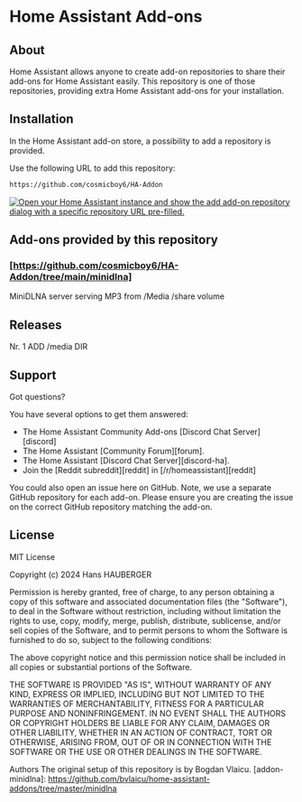 # Home Assistant Add-ons

## About

Home Assistant allows anyone to create add-on repositories to share their
add-ons for Home Assistant easily. This repository is one of those repositories,
providing extra Home Assistant add-ons for your installation.

## Installation

In the Home Assistant add-on store, a possibility to add a repository is provided.

Use the following URL to add this repository:

```txt
https://github.com/cosmicboy6/HA-Addon
```

<a href="https://my.home-assistant.io/redirect/supervisor_add_addon_repository/?repository_url=https%3A%2F%2Fgithub.com%2Fcosmicboy6%2FHA-Addon" target="_blank" rel="noreferrer noopener"><img src="https://my.home-assistant.io/badges/supervisor_add_addon_repository.svg" alt="Open your Home Assistant instance and show the add add-on repository dialog with a specific repository URL pre-filled." /></a>




## Add-ons provided by this repository

### [https://github.com/cosmicboy6/HA-Addon/tree/main/minidlna]
MiniDLNA server serving MP3 from /Media /share volume

## Releases

Nr. 1 ADD /media DIR

## Support

Got questions?

You have several options to get them answered:

- The Home Assistant Community Add-ons [Discord Chat Server][discord]
- The Home Assistant [Community Forum][forum].
- The Home Assistant [Discord Chat Server][discord-ha].
- Join the [Reddit subreddit][reddit] in [/r/homeassistant][reddit]

You could also open an issue here on GitHub. Note, we use a separate
GitHub repository for each add-on. Please ensure you are creating the issue
on the correct GitHub repository matching the add-on.

## License

MIT License

Copyright (c) 2024 Hans HAUBERGER

Permission is hereby granted, free of charge, to any person obtaining a copy
of this software and associated documentation files (the "Software"), to deal
in the Software without restriction, including without limitation the rights
to use, copy, modify, merge, publish, distribute, sublicense, and/or sell
copies of the Software, and to permit persons to whom the Software is
furnished to do so, subject to the following conditions:

The above copyright notice and this permission notice shall be included in all
copies or substantial portions of the Software.

THE SOFTWARE IS PROVIDED "AS IS", WITHOUT WARRANTY OF ANY KIND, EXPRESS OR
IMPLIED, INCLUDING BUT NOT LIMITED TO THE WARRANTIES OF MERCHANTABILITY,
FITNESS FOR A PARTICULAR PURPOSE AND NONINFRINGEMENT. IN NO EVENT SHALL THE
AUTHORS OR COPYRIGHT HOLDERS BE LIABLE FOR ANY CLAIM, DAMAGES OR OTHER
LIABILITY, WHETHER IN AN ACTION OF CONTRACT, TORT OR OTHERWISE, ARISING FROM,
OUT OF OR IN CONNECTION WITH THE SOFTWARE OR THE USE OR OTHER DEALINGS IN THE
SOFTWARE.


Authors 
The original setup of this repository is by Bogdan Vlaicu.
[addon-minidlna]: https://github.com/bvlaicu/home-assistant-addons/tree/master/minidlna

